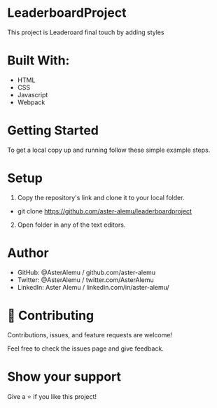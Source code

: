 # LeaderboardProject

This project is Leaderoard final touch by adding styles

# Built With: 
- HTML
- CSS
- Javascript
- Webpack

# Getting Started


To get a local copy up and running follow these simple example steps.


# Setup
1. Copy the repository's link and clone it to your local folder.
- git clone https://github.com/aster-alemu/leaderboardproject
2. Open folder in any of the text editors.
# Author

- GitHub: @AsterAlemu / github.com/aster-alemu
- Twitter: @AsterAlemu / twitter.com/AsterAlemu
- LinkedIn: Aster Alemu / linkedin.com/in/aster-alemu/

# 🤝 Contributing
Contributions, issues, and feature requests are welcome!

Feel free to check the issues page and give feedback.

# Show your support
Give a ⭐️ if you like this project!
